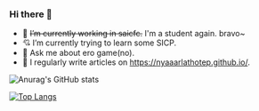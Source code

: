 ### Hi there 👋

<!--
**nyaaarlathotep/nyaaarlathotep** is a ✨ _special_ ✨ repository because its `README.md` (this file) appears on your GitHub profile.
Here are some ideas to get you started:
-->

- 🔭 ~~I’m currently working in saicfc.~~ I'm a student again. bravo~
- 💘 I’m currently trying to learn some SICP.
- 💬 Ask me about ero game(no).
- 📝 I regularly write articles on https://nyaaarlathotep.github.io/.


![Anurag's GitHub stats](https://github-readme-stats.vercel.app/api?username=nyaaarlathotep&count_private=true)

[![Top Langs](https://github-readme-stats.vercel.app/api/top-langs/?username=nyaaarlathotep&layout=compact)](https://github.com/anuraghazra/github-readme-stats)
